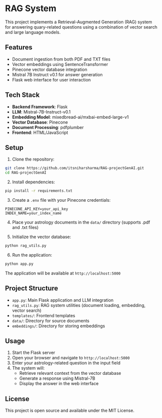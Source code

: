 # RAG System

This project implements a Retrieval-Augmented Generation (RAG) system for answering quary-related questions using a combination of vector search and large language models.

## Features

- Document ingestion from both PDF and TXT files
- Vector embeddings using SentenceTransformer
- Pinecone vector database integration
- Mistral 7B Instruct v0.1 for answer generation
- Flask web interface for user interaction

## Tech Stack

- **Backend Framework**: Flask
- **LLM**: Mistral-7B-Instruct-v0.1
- **Embedding Model**: mixedbread-ai/mxbai-embed-large-v1
- **Vector Database**: Pinecone
- **Document Processing**: pdfplumber
- **Frontend**: HTML/JavaScript

## Setup

1. Clone the repository:
```bash
git clone https://github.com/itsniharsharma/RAG-projectGenAI.git
cd RAG-projectGenAI
```

2. Install dependencies:
```bash
pip install -r requirements.txt
```

3. Create a `.env` file with your Pinecone credentials:
```env
PINECONE_API_KEY=your_api_key
INDEX_NAME=your_index_name
```

4. Place your astrology documents in the `data/` directory (supports .pdf and .txt files)

5. Initialize the vector database:
```bash
python rag_utils.py
```

6. Run the application:
```bash
python app.py
```

The application will be available at `http://localhost:5000`

## Project Structure

- `app.py`: Main Flask application and LLM integration
- `rag_utils.py`: RAG system utilities (document loading, embedding, vector search)
- `templates/`: Frontend templates
- `data/`: Directory for source documents
- `embeddings/`: Directory for storing embeddings

## Usage

1. Start the Flask server
2. Open your browser and navigate to `http://localhost:5000`
3. Enter your astrology-related question in the input field
4. The system will:
   - Retrieve relevant context from the vector database
   - Generate a response using Mistral-7B
   - Display the answer in the web interface

## License

This project is open source and available under the MIT License.
